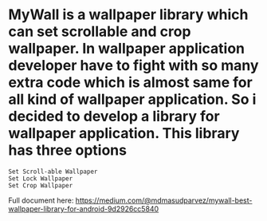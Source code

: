 # MyWall is a wallpaper library which can set scrollable and crop wallpaper. In wallpaper application developer have to fight with so many extra code which is almost same for all kind of wallpaper application. So i decided to develop a library for wallpaper application. This library has three options

    Set Scroll-able Wallpaper
    Set Lock Wallpaper
    Set Crop Wallpaper



Full document here: https://medium.com/@mdmasudparvez/mywall-best-wallpaper-library-for-android-9d2926cc5840
